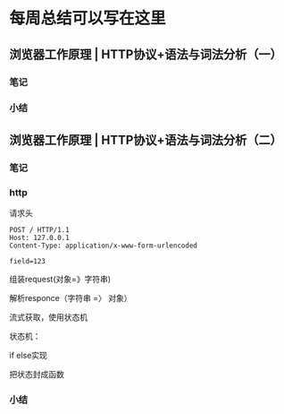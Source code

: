 # 每周总结可以写在这里

## 浏览器工作原理 | HTTP协议+语法与词法分析（一）

### 笔记

### 小结

## 浏览器工作原理 | HTTP协议+语法与词法分析（二）

### 笔记

### http

请求头

```
POST / HTTP/1.1
Host: 127.0.0.1
Content-Type: application/x-www-form-urlencoded

field=123
```

组装request(对象=》字符串)

解析responce（字符串 =〉 对象）

流式获取，使用状态机

状态机：

if else实现

把状态封成函数

### 小结



